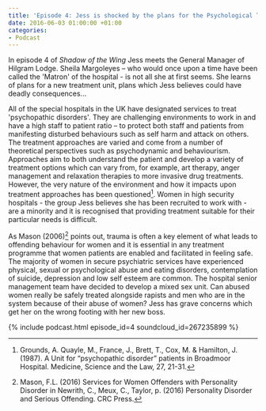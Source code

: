 ```yaml
---
title: 'Episode 4: Jess is shocked by the plans for the Psychological Treatment Unit'
date: 2016-06-03 01:00:00 +01:00
categories:
- Podcast
---
```


In episode 4 of _Shadow of the Wing_ Jess meets the General Manager of Hilgram Lodge. Sheila Margoleyes – who would once upon a time have been called the 'Matron' of the hospital - is not all she at first seems.  She learns of plans for a new treatment unit, plans which Jess believes could have deadly consequences...

All of the special hospitals in the UK have designated services to treat 'psychopathic disorders'. They are challenging environments to work in and have a high staff to patient ratio – to protect both staff and patients from manifesting disturbed behaviours such as self harm and attack on others. The treatment approaches are varied and come from a number of theoretical perspectives such as psychodynamic and behaviourism.  Approaches aim to both understand the patient and develop a variety of treatment options which can vary from, for example, art therapy, anger management and relaxation therapies to more invasive drug treatments. However, the very nature of the environment and how it impacts upon treatment approaches has been questioned[^1].  Women in high security hospitals - the group Jess believes she has been recruited to work with - are a minority and it is recognised that providing treatment suitable for their particular needs is difficult.

As Mason (2006)[^2] points out, trauma is often a key element of what leads to offending behaviour for women and it is essential in any treatment programme that women patients are enabled and facilitated in feeling safe.  The majority of women in secure psychiatric services have experienced physical, sexual or psychological abuse and eating disorders, contemplation of suicide, depression and low self esteem are common.  The hospital senior management team have decided to develop a mixed sex unit.  Can abused women really be safely treated alongside rapists and men who are in the system because of their abuse of women? Jess has grave concerns which get her on the wrong footing with her new boss.

{% include podcast.html episode_id=4 soundcloud_id=267235899 %}

[^1]: Grounds, A. Quayle, M., France, J., Brett, T., Cox, M. & Hamilton, J. (1987).  A Unit for “psychopathic disorder” patients in Broadmoor Hospital.  Medicine, Science and the Law, 27, 21-31.
[^2]: Mason, F.L. (2016) Services for Women Offenders with Personality Disorder in Newrith, C., Meux, C., Taylor, p. (2016) Personality Disorder and Serious Offending.  CRC Press.  
